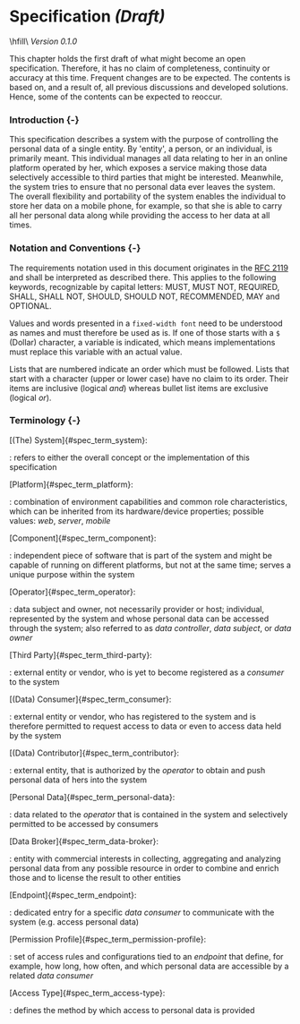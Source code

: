 Specification *(Draft)*
==========================================

\hfill\                                                                              *Version 0.1.0*


This chapter holds the first draft of what might become an open specification. Therefore, it has no 
claim of completeness, continuity or accuracy at this time. Frequent changes are to be expected. The 
contents is based on, and a result of, all previous discussions and developed solutions. Hence, some 
of the contents can be expected to reoccur.



### Introduction {-}

This specification describes a system with the purpose of controlling the personal data of a single 
entity. By 'entity', a person, or an individual, is primarily meant. This individual manages all 
data relating to her in an online platform operated by her, which exposes a service making those 
data selectively accessible to third parties that might be interested. Meanwhile, the system tries 
to ensure that no personal data ever leaves the system. 
The overall flexibility and portability of the system enables the individual to store her data on a 
mobile phone, for example, so that she is able to carry all her personal data along while providing 
the access to her data at all times.



### Notation and Conventions {-}

The requirements notation used in this document originates in the 
[RFC 2119](https://tools.ietf.org/html/rfc2119) and shall be interpreted as described there. 
This applies to the following keywords, recognizable by capital letters: MUST, MUST NOT, REQUIRED, 
SHALL, SHALL NOT, SHOULD, SHOULD NOT, RECOMMENDED, MAY and OPTIONAL.

Values and words presented in a `fixed-width font` need to be understood as names and must therefore
be used as is. If one of those starts with a `$` (Dollar) character, a variable is indicated, which 
means implementations must replace this variable with an actual value. 

Lists that are numbered indicate an order which must be followed. Lists that start with a character 
(upper or lower case) have no claim to its order. Their items are inclusive (logical *and*) whereas 
bullet list items are exclusive (logical *or*). 



### Terminology {-}

[(The) System]{#spec_term_system}:

: refers to either the overall concept or the implementation of this specification


[Platform]{#spec_term_platform}:

: combination of environment capabilities and common role characteristics, which can be inherited 
  from its hardware/device properties; possible values: *web*, *server*, *mobile*
  
  
[Component]{#spec_term_component}:

: independent piece of software that is part of the system and might be capable of running on 
  different platforms, but not at the same time; serves a unique purpose within the system   


[Operator]{#spec_term_operator}:

: data subject and owner, not necessarily provider or host; individual, represented by the 
  system and whose personal data can be accessed through the system; also referred to as 
  *data controller*, *data subject*, or *data owner*


[Third Party]{#spec_term_third-party}:

: external entity or vendor, who is yet to become registered as a *consumer* to the system


[(Data) Consumer]{#spec_term_consumer}:

: external entity or vendor, who has registered to the system and is therefore permitted to request
  access to data or even to access data held by the system
 
  
[(Data) Contributor]{#spec_term_contributor}:

: external entity, that is authorized by the *operator* to obtain and push personal data of hers 
  into the system  


[Personal Data]{#spec_term_personal-data}:

: data related to the *operator* that is contained in the system and selectively permitted to 
  be accessed by consumers
  
  
[Data Broker]{#spec_term_data-broker}:

: entity with commercial interests in collecting, aggregating and analyzing personal data from any 
  possible resource in order to combine and enrich those and to license the result to other entities


[Endpoint]{#spec_term_endpoint}:

: dedicated entry for a specific *data consumer* to communicate with the system (e.g. access 
  personal data)


[Permission Profile]{#spec_term_permission-profile}:

: set of access rules and configurations tied to an *endpoint* that define, for example, how long, 
  how often, and which personal data are accessible by a related *data consumer*


[Access Type]{#spec_term_access-type}:

: defines the method by which access to personal data is provided  

